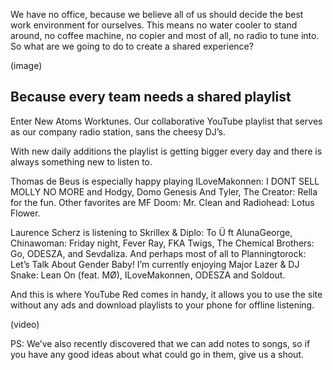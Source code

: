 We have no office, because we believe all of us should decide the best work environment for ourselves. This means no water cooler to stand around, no coffee machine, no copier and most of all, no radio to tune into. So what are we going to do to create a shared experience?

(image)

## Because every team needs a shared playlist

Enter New Atoms Worktunes. Our collaborative YouTube playlist that serves as our company radio station, sans the cheesy DJ’s.

With new daily additions the playlist is getting bigger every day and there is always something new to listen to.

Thomas de Beus is especially happy playing ILoveMakonnen: I DONT SELL MOLLY NO MORE and Hodgy, Domo Genesis And Tyler, The Creator: Rella for the fun. Other favorites are MF Doom: Mr. Clean and Radiohead: Lotus Flower.

Laurence Scherz is listening to Skrillex & Diplo: To Ü ft AlunaGeorge, Chinawoman: Friday night, Fever Ray, FKA Twigs, The Chemical Brothers: Go, ODESZA, and Sevdaliza. And perhaps most of all to Planningtorock: Let’s Talk About Gender Baby!
I’m currently enjoying Major Lazer & DJ Snake: Lean On (feat. MØ), ILoveMakonnen, ODESZA and Soldout.

And this is where YouTube Red comes in handy, it allows you to use the site without any ads and download playlists to your phone for offline listening.

(video)

PS: We’ve also recently discovered that we can add notes to songs, so if you have any good ideas about what could go in them, give us a shout.
